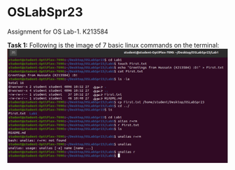 # OSLabSpr23
Assignment for OS Lab-1. K213584

**Task 1:**
Following is the image of 7 basic linux commands on the terminal:
![My Task](Task_1.png)

